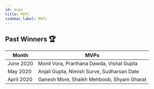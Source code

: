 ```yaml
---
id: mvps
title: MVPs
sidebar_label: MVPs
---
```


## Past Winners :trophy:

| Month  | MVPs |
| --- | --- |
| June 2020 | Monil Vora, Prarthana Dawda, Vishal Gupta |
| May 2020 | Anjali Gupta, Nimish Surve, Sudharsan Date |
| April 2020 | Ganesh More, Shaikh Mehboob, Shyam Gharat |
